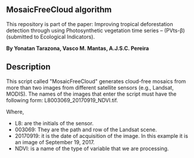 ## MosaicFreeCloud algorithm
This repository is part of the paper: Improving tropical deforestation detection through using Photosynthetic vegetation time series – (PVts-β) (submitted to Ecological Indicators).

**By Yonatan Tarazona, Vasco M. Mantas, A.J.S.C. Pereira**
## Description
This script called "MosaicFreeCloud" generates cloud-free mosaics from more than two images from different satellite sensors (e.g., Landsat, MODIS). The names of the images that enter the script must have the following form: L8003069_20170919_NDVI.tif.

Where,
- L8: are the initials of the sensor.
- 003069: They are the path and row of the Landsat scene.
- 20170919: it is the date of acquisition of the image. In this example it is an image of September 19, 2017.
- NDVI: is a name of the type of variable that we are processing.
